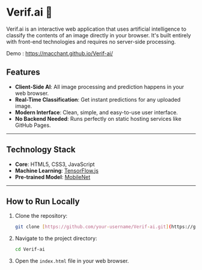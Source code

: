 # Verif.ai 🤖

Verif.ai is an interactive web application that uses artificial intelligence to classify the contents of an image directly in your browser. It's built entirely with front-end technologies and requires no server-side processing.

Demo : https://macchant.github.io/Verif-ai/

## Features

* **Client-Side AI**: All image processing and prediction happens in your web browser.
* **Real-Time Classification**: Get instant predictions for any uploaded image.
* **Modern Interface**: Clean, simple, and easy-to-use user interface.
* **No Backend Needed**: Runs perfectly on static hosting services like GitHub Pages.

---

## Technology Stack

* **Core**: HTML5, CSS3, JavaScript
* **Machine Learning**: [TensorFlow.js](https://www.tensorflow.org/js)
* **Pre-trained Model**: [MobileNet](https://github.com/tensorflow/tfjs-models/tree/master/mobilenet)

---

## How to Run Locally

1.  Clone the repository:
    ```bash
    git clone [https://github.com/your-username/Verif-ai.git](https://github.com/your-username/Verif-ai.git)
    ```
2.  Navigate to the project directory:
    ```bash
    cd Verif-ai
    ```
3.  Open the `index.html` file in your web browser.
